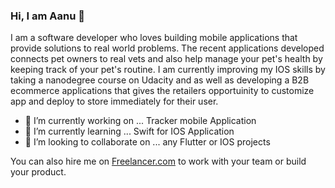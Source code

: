 ### Hi, I am Aanu 👋

I am a software developer who loves building mobile applications that provide solutions to real world problems. The recent applications developed connects pet owners to real vets and also help manage your pet's health by keeping track of your pet's routine. I am currently improving my IOS skills by taking a nanodegree course on Udacity and as well as developing a B2B ecommerce applications that gives the retailers opportuinity to customize app and deploy to store immediately for their user.


- 🔭 I’m currently working on ... Tracker mobile Application
- 🌱 I’m currently learning ... Swift for IOS Application
- 👯 I’m looking to collaborate on ... any Flutter or IOS projects

You can also hire me on [Freelancer.com](https://www.freelancer.com/u/olakunleaanu) to work with your team or build your product.

